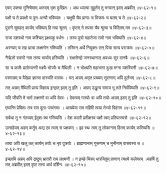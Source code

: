 एवम् उक्त्वा मुनिश्रेष्ठम् अरुदम् भृश दुःखितः ।
अथ ध्यात्वा मुहूर्तम् तु भगवान् इदम् अब्रवीत् ॥४-६२-१॥

पक्षौ च ते प्रपक्षौ च पुनः अन्यौ भविष्यतः ।
चक्षुषी चैव प्राणाः च विक्रमः च बलम् च ते ॥४-६२-२॥

पुराणे सुमहत् कार्यम् भविष्यम् हि मया श्रुतम् ।
दृष्टम् मे तपसा चैव श्रुत्वा च विदितम् मम ॥४-६२-३॥

राजा दशरथो नाम कश्चित् इक्ष्वाकु वर्धनः ।
तस्य पुत्रो महातेजा रामो नाम भविष्यति ॥४-६२-४॥

अरण्यम् च सह भ्रात्रा लक्ष्मणेन गमिष्यति ।
तस्मिन् अर्थे नियुक्तः सन् पित्रा सत्य पराक्रमः ॥४-६२-५॥

नैर्ऋतो रावणो नाम तस्य भार्याम् हरिष्यति ।
राक्षसेन्द्रो जनस्थानात् अवध्यः सुर दानवैः ॥४-६२-६॥

सा च कामैः प्रलोभ्यन्ती भक्ष्यैः भोज्यैः च मैथिली ।
न भोक्ष्यति महाभागा दुःख मग्ना यशस्विनी ॥४-६२-७॥

परमान्नम् च वैदेह्या ज्ञात्वा दास्यति वासवः ।
यत् अन्नम् अमृत प्रख्यम् सुराणाम् अपि दुर्लभम् ॥४-६२-८॥

तत् अन्नम् मैथिली प्राप्य विज्ञाय इन्द्रात् इदम् तु इति ।
अग्रम् उद्धृत्य रामाय भू तले निर्वपिष्यति ॥४-६२-९॥

यदि जीवति मे भर्ता लक्ष्मणो वा अपि देवरः ।
देवत्वम् गतयोः वा अपि तयोः अन्नम् इदम् तु इति ॥४-६२-१०॥

एष्यन्ति प्रेषिताः तत्र राम दूताः प्लवंगमाः ।
आख्येया राम महिषी त्वया तेभ्यो विहंगम ॥४-६२-११॥

सर्वथा तु न गंतव्यम् ईदृशः क्व गमिष्यसि ।
देश कालौ प्रतीक्षस्व पक्षौ त्वम् प्रतिपत्स्यसे ॥४-६२-१२॥

उत्सहेयम् अहम् कर्तुम् अद्य एव त्वाम् स पक्षकम् ।
इह स्थः त्वम् तु लोकानाम् हितम् कार्यम् करिष्यसि ॥४-६२-१३॥

त्वया अपि खलु तत् कार्यम् तयोः च नृप पुत्रयोः ।
ब्राह्मणानाम् गुरूणाम् च मुनीनाम् वासवस्य च ॥४-६२-१४॥

इच्छामि अहम् अपि द्रष्टुम् भ्रातरौ राम लक्ष्मणौ ।
न इच्छे चिरम् धारयितुम् प्राणान् त्यक्ष्ये कलेवरम् ।महर्षि तु तत् अब्रवीत् इदम् दृष्ट तत्त्व अर्थ दर्शिनः ॥४-६२-१५॥


